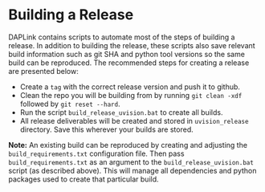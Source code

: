 # Building a Release

DAPLink contains scripts to automate most of the steps of building a release.  In addition to building the release, these scripts also save relevant build information such as git SHA and python tool versions so the same build can be reproduced.  The recommended steps for creating a release are presented below:

* Create a `tag` with the correct release version and push it to github.
* Clean the repo you will be building from by running `git clean -xdf` followed by `git reset --hard`.
* Run the script `build_release_uvision.bat` to create all builds.
* All release deliverables will be created and stored in `uvision_release` directory. Save this wherever your builds are stored.

**Note:** An existing build can be reproduced by creating and adjusting the `build_requirements.txt` configuration file.
Then pass `build_requirements.txt` as an argument to the `build_release_uvision.bat` script (as described above).
This will manage all dependencies and python packages used to create that particular build.
